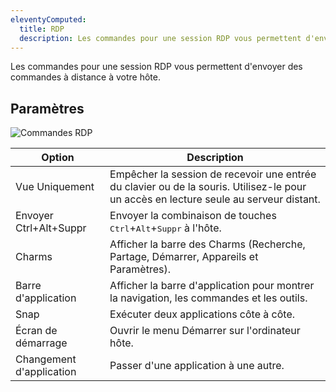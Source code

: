 ```yaml
---
eleventyComputed:
  title: RDP
  description: Les commandes pour une session RDP vous permettent d'envoyer des commandes à distance à votre hôte.
---
```

Les commandes pour une session RDP vous permettent d'envoyer des commandes à distance à votre hôte.

## Paramètres

![Commandes RDP](https://cdnweb.devolutions.net/docs/docs_en_rdm_windows_clip10190.png)

| Option    | Description                                                                                                      |
|-----------|------------------------------------------------------------------------------------------------------------------|
| Vue Uniquement           | Empêcher la session de recevoir une entrée du clavier ou de la souris. Utilisez-le pour un accès en lecture seule au serveur distant. |
| Envoyer Ctrl+Alt+Suppr | Envoyer la combinaison de touches <kbd>Ctrl</kbd>+<kbd>Alt</kbd>+<kbd>Suppr</kbd> à l'hôte.                       |
| Charms              | Afficher la barre des Charms (Recherche, Partage, Démarrer, Appareils et Paramètres).                                     |
| Barre d'application             | Afficher la barre d'application pour montrer la navigation, les commandes et les outils.                                                  |
| Snap                | Exécuter deux applications côte à côte.                                                                            |
| Écran de démarrage        | Ouvrir le menu Démarrer sur l'ordinateur hôte.                                                                     |
| Changement d'application          | Passer d'une application à une autre.                                                                       |